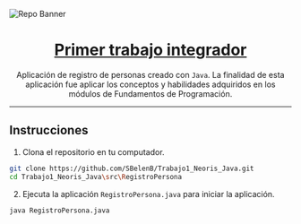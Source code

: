 ![Repo Banner](https://i.imgur.com/tskWBE0.png)

<div align="center">

<h1 style="border-bottom: none">
    <b><a href="#">Primer trabajo integrador</a></b>
</h1>

Aplicación de registro de personas creado con `Java`.
La finalidad de esta aplicación fue aplicar los conceptos y habilidades adquiridos en los módulos de Fundamentos de Programación.

</div>

---

## Instrucciones

1. Clona el repositorio en tu computador.

```bash
git clone https://github.com/SBelenB/Trabajo1_Neoris_Java.git
cd Trabajo1_Neoris_Java\src\RegistroPersona
```

2. Ejecuta la aplicación `RegistroPersona.java` para iniciar la aplicación.

```bash
java RegistroPersona.java
```